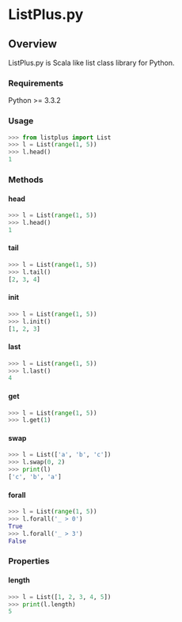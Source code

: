 ListPlus.py
========

## Overview

ListPlus.py is Scala like list class library for Python.

### Requirements
Python >= 3.3.2

### Usage

```python
>>> from listplus import List
>>> l = List(range(1, 5))
>>> l.head()
1
```

### Methods

#### head

```python
>>> l = List(range(1, 5))
>>> l.head()
1
```

#### tail

```python
>>> l = List(range(1, 5))
>>> l.tail()
[2, 3, 4]
```

#### init

```python
>>> l = List(range(1, 5))
>>> l.init()
[1, 2, 3]
```

#### last

```python
>>> l = List(range(1, 5))
>>> l.last()
4
```

#### get

```python
>>> l = List(range(1, 5))
>>> l.get(1)
```

#### swap

```python
>>> l = List(['a', 'b', 'c'])
>>> l.swap(0, 2)
>>> print(l)
['c', 'b', 'a']
 ```

#### forall

```python
>>> l = List(range(1, 5))
>>> l.forall('_ > 0')
True
>>> l.forall('_ > 3')
False
```

### Properties

#### length

```python
>>> l = List([1, 2, 3, 4, 5])
>>> print(l.length)
5
```


